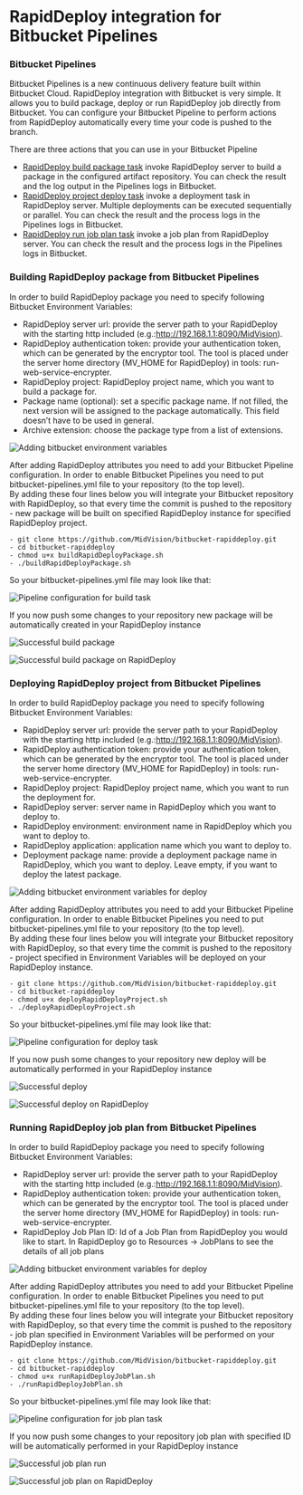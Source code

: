 # RapidDeploy integration for Bitbucket Pipelines

### Bitbucket Pipelines

Bitbucket Pipelines is a new continuous delivery feature built within Bitbucket Cloud. RapidDeploy integration with Bitbucket is very simple. It allows you to build package, deploy or run RapidDeploy job directly from Bitbucket. You can configure your Bitbucket Pipeline to perform actions from RapidDeploy automatically every time your code is pushed to the branch.


There are three actions that you can use in your Bitbucket Pipeline
* [RapidDeploy build package task](https://github.com/MidVision/bitbucket-rapiddeploy#building-rapiddeploy-package-from-bitbucket-pipelines) invoke RapidDeploy server to build a package in the configured artifact repository. You can check the result and the log output in the Pipelines logs in Bitbucket.
* [RapidDeploy project deploy task](https://github.com/MidVision/bitbucket-rapiddeploy#deploying-rapiddeploy-project-from-bitbucket-pipelines) invoke a deployment task in RapidDeploy server. Multiple deployments can be executed sequentially or parallel. You can check the result and the process logs in the Pipelines logs in Bitbucket.
* [RapidDeploy run job plan task](https://github.com/MidVision/bitbucket-rapiddeploy#running-rapiddeploy-job-plan-from-bitbucket-pipelines) invoke a job plan from RapidDeploy server. You can check the result and the process logs in the Pipelines logs in Bitbucket.


### Building RapidDeploy package from Bitbucket Pipelines

In order to build RapidDeploy package you need to specify following Bitbucket Environment Variables:
* RapidDeploy server url: provide the server path to your RapidDeploy with the starting http included (e.g.:http://192.168.1.1:8090/MidVision).
* RapidDeploy authentication token: provide your authentication token, which can be generated by the encryptor tool. The tool is placed under the server home directory (MV_HOME for RapidDeploy) in tools: run-web-service-encrypter.
* RapidDeploy project: RapidDeploy project name, which you want to build a package for.
* Package name (optional): set a specific package name. If not filled, the next version will be assigned to the package automatically. This field doesn’t have to be used in general.
* Archive extension: choose the package type from a list of extensions.


![Adding bitbucket environment variables](/resources/AddingBitbucketEnvVariables.png "Adding bitbucket environment variables")


After adding RapidDeploy attributes you need to add your Bitbucket Pipeline configuration. In order to enable Bitbucket Pipelines you need to put bitbucket-pipelines.yml file to your repository (to the top level).  
By adding these four lines below you will integrate your Bitbucket repository with RapidDeploy, so that every time the commit is pushed to the repository - new package will be built on specified RapidDeploy instance for specified RapidDeploy project.

```
- git clone https://github.com/MidVision/bitbucket-rapiddeploy.git
- cd bitbucket-rapiddeploy
- chmod u+x buildRapidDeployPackage.sh
- ./buildRapidDeployPackage.sh
```

So your bitbucket-pipelines.yml file may look like that:

![Pipeline configuration for build task](/resources/pipelineConfForBuildTask.png "Pipeline configuration for RD build task")

If you now push some changes to your repository new package will be automatically created in your RapidDeploy instance

![Successful build package](/resources/successfulBuildPackage.png "Successful build package")

![Successful build package on RapidDeploy](/resources/successfulBuildPackageRD.png "Successful build package on RapidDeploy")


### Deploying RapidDeploy project from Bitbucket Pipelines
In order to build RapidDeploy package you need to specify following Bitbucket Environment Variables:
* RapidDeploy server url: provide the server path to your RapidDeploy with the starting http included (e.g.:http://192.168.1.1:8090/MidVision).
* RapidDeploy authentication token: provide your authentication token, which can be generated by the encryptor tool. The tool is placed under the server home directory (MV_HOME for RapidDeploy) in tools: run-web-service-encrypter.
* RapidDeploy project: RapidDeploy project name, which you want to run the deployment for.
* RapidDeploy server: server name in RapidDeploy which you want to deploy to.
* RapidDeploy environment: environment name in RapidDeploy which you want to deploy to.
* RapidDeploy application: application name which you want to deploy to.
* Deployment package name: provide a deployment package name in RapidDeploy, which you want to deploy. Leave empty, if you want to deploy the latest package.  

![Adding bitbucket environment variables for deploy](/resources/EnvVariablesForDeploy.png "Adding bitbucket environment variables for deploy")

After adding RapidDeploy attributes you need to add your Bitbucket Pipeline configuration. In order to enable Bitbucket Pipelines you need to put bitbucket-pipelines.yml file to your repository (to the top level).  
By adding these four lines below you will integrate your Bitbucket repository with RapidDeploy, so that every time the commit is pushed to the repository - project specified in Environment Variables will be deployed on your RapidDeploy instance.

```
- git clone https://github.com/MidVision/bitbucket-rapiddeploy.git
- cd bitbucket-rapiddeploy
- chmod u+x deployRapidDeployProject.sh
- ./deployRapidDeployProject.sh
```
So your bitbucket-pipelines.yml file may look like that:

![Pipeline configuration for deploy task](/resources/pipelineConfForDeploy.png "Pipeline configuration for RD deploy task")

If you now push some changes to your repository new deploy will be automatically performed in your RapidDeploy instance

![Successful deploy](/resources/successfulDeployment.png "Successful deploy")

![Successful deploy on RapidDeploy](/resources/successfulDeploymentRD.png "Successful deploy on RapidDeploy")

### Running RapidDeploy job plan from Bitbucket Pipelines
In order to build RapidDeploy package you need to specify following Bitbucket Environment Variables:
* RapidDeploy server url: provide the server path to your RapidDeploy with the starting http included (e.g.:http://192.168.1.1:8090/MidVision).
* RapidDeploy authentication token: provide your authentication token, which can be generated by the encryptor tool. The tool is placed under the server home directory (MV_HOME for RapidDeploy) in tools: run-web-service-encrypter.
* RapidDeploy Job Plan ID: Id of a Job Plan from RapidDeploy you would like to start. In RapidDeploy go to Resources -> JobPlans to see the details of all job plans

![Adding bitbucket environment variables for deploy](/resources/EnvVariablesForJobPlan.png "Adding bitbucket environment variables for deploy")

After adding RapidDeploy attributes you need to add your Bitbucket Pipeline configuration. In order to enable Bitbucket Pipelines you need to put bitbucket-pipelines.yml file to your repository (to the top level).  
By adding these four lines below you will integrate your Bitbucket repository with RapidDeploy, so that every time the commit is pushed to the repository - job plan specified in Environment Variables will be performed on your RapidDeploy instance.

```
- git clone https://github.com/MidVision/bitbucket-rapiddeploy.git
- cd bitbucket-rapiddeploy
- chmod u+x runRapidDeployJobPlan.sh
- ./runRapidDeployJobPlan.sh
```

So your bitbucket-pipelines.yml file may look like that:

![Pipeline configuration for job plan task](/resources/pipelineConfForJobPlan.png "Pipeline configuration for RD job plan task")

If you now push some changes to your repository job plan with specified ID will be automatically performed in your RapidDeploy instance

![Successful job plan run](/resources/successfulRunJobPlan.png "Successful job plan run")

![Successful job plan on RapidDeploy](/resources/successfulRunJobPlanRD.png "Successful job plan on RapidDeploy")
